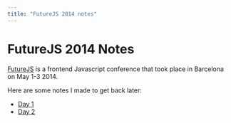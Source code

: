 ```yaml
---
title: "FutureJS 2014 notes"
---
```


FutureJS 2014 Notes
==============

[FutureJS](http://futurejs.org/) is a frontend Javascript conference that took place in Barcelona on May 1-3 2014.

Here are some notes I made to get back later:

* [Day 1](day1.html)
* [Day 2](day2.html)
